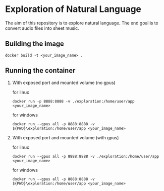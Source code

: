 # Exploration of Natural Language
The aim of this repository is to explore natural language. The end goal is to convert audio files into sheet music.

## Building the image
```
docker build -t <your_image_name> .
```

## Running the container
1) With exposed port and mounted volume (no gpus)

    for linux
    ```
    docker run -p 8888:8888 -v ./exploration:/home/user/app <your_image_name>
    ```
    for windows
    ```
    docker run --gpus all -p 8888:8888 -v ${PWD}\exploration:/home/user/app <your_image_name>
    ```

2) With exposed port and mounted volume (with gpus)

    for linux
    ```
    docker run --gpus all -p 8888:8888 -v ./exploration:/home/user/app <your_image_name>
    ```

    for windows
    ```
    docker run --gpus all -p 8888:8888 -v ${PWD}\exploration:/home/user/app <your_image_name>
    ```
